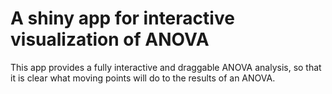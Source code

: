 # A shiny app for interactive visualization of ANOVA

This app provides a fully interactive and draggable ANOVA analysis, so that it is clear what moving points will do to the results of an ANOVA. 

